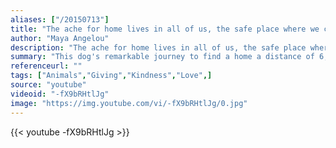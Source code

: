 ```yaml
---
aliases: ["/20150713"]
title: "The ache for home lives in all of us, the safe place where we can go as we are and not be questioned."
author: "Maya Angelou"
description: "The ache for home lives in all of us, the safe place where we can go as we are and not be questioned. - Maya Angelou quotes from GetInspired365.com"
summary: "This dog's remarkable journey to find a home a distance of 6,455 miles doesn't begin to measure the journey one dog made to join a team and find a family."
referenceurl: ""
tags: ["Animals","Giving","Kindness","Love",]
source: "youtube"
videoid: "-fX9bRHtlJg"
image: "https://img.youtube.com/vi/-fX9bRHtlJg/0.jpg"
---
```


{{< youtube -fX9bRHtlJg >}}
